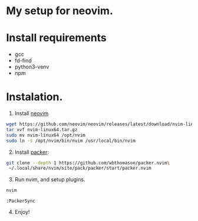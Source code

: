 # My setup for neovim.
# Install requirements
- gcc
- fd-find
- python3-venv
- npm
# Instalation.
1. Install [neovim](https://github.com/neovim/neovim/blob/master/INSTALL.md)
```bash
wget https://github.com/neovim/neovim/releases/latest/download/nvim-linux64.tar.gz
tar xvf nvim-linux64.tar.gz
sudo mv nvim-linux64 /opt/nvim
sudo ln -s /opt/nvim/bin/nvim /usr/local/bin/nvim
```
2. Install [packer](https://github.com/wbthomason/packer.nvim):
```bash
git clone --depth 1 https://github.com/wbthomason/packer.nvim\
 ~/.local/share/nvim/site/pack/packer/start/packer.nvim
```
3. Run nvim, and setup plugins.
```bash
nvim
```
```vimcmd
:PackerSync
```
4. Enjoy!
